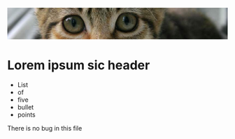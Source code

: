  ![banner](img/kitten.jpg)

 # Lorem ipsum sic header

* List
* of 
* five 
* bullet
* points

<p> There is no bug in this file</p>

